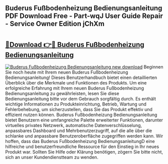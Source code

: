## Buderus Fußbodenheizung Bedienungsanleitung PDF Download Free - Part-wqJ User Guide Repair - Service Owner Edition jChXm

# <h2><a href="http://df4v5p.blite.top/?on=Buderus+Fu%c3%9fbodenheizung+Bedienungsanleitung">🔗Download 👉🔴 Buderus Fußbodenheizung Bedienungsanleitung</a></h2>

[![Buderus Fußbodenheizung Bedienungsanleitung new download](https://i.imgur.com/lujVjoI.png)](http://df4v5p.blite.top/?on=Buderus+Fu%c3%9fbodenheizung+Bedienungsanleitung)
Beginnen Sie noch heute mit Ihrem neuen Buderus Fußbodenheizung Bedienungsanleitung! Dieses Benutzerhandbuch bietet einen detaillierten Überblick über die Merkmale und Funktionen des Produkts. Um eine erfolgreiche Erfahrung mit Ihrem neuen Buderus Fußbodenheizung Bedienungsanleitung zu gewährleisten, lesen Sie diese Bedienungsanleitung bitte vor dem Gebrauch sorgfältig durch. Es enthält wichtige Informationen zu Produkteinrichtung, Betrieb, Wartung und Fehlerbehebung, um sicherzustellen, dass Sie das Produkt effektiv und effizient nutzen können. Buderus Fußbodenheizung Bedienungsanleitung bietet Benutzern eine umfangreiche Palette erweiterter Funktionen, darunter virtuelles privates Netzwerk, automatische Datenverschlüsselung, anpassbares Dashboard und Mehrbenutzerzugriff, auf die alle über die schlanke und anpassbare Benutzeroberfläche zugegriffen werden kann. Wir hoffen, dass das Buderus Fußbodenheizung BedienungsanleitungD eine hilfreiche und benutzerfreundliche Ressource für den Einstieg in Ihr neues Produkt war. Sollten Sie Hilfe oder Klärung benötigen, zögern Sie bitte nicht, sich an unser Kundendienstteam zu wenden.
